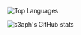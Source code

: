 ![Top Languages](https://github-readme-stats.vercel.app/api/top-langs/?username=s3raph-x00&theme=dark&layout=compact)

![s3aph's GitHub stats](https://github-readme-stats.vercel.app/api?username=s3raph-x00&theme=dark&rank_icon=percentile)

<!--
**s3raph-x00/s3raph-x00** is a ✨ _special_ ✨ repository because its `README.md` (this file) appears on your GitHub profile.

Here are some ideas to get you started:

- 🔭 I’m currently working on ...
- 🌱 I’m currently learning ...
- 👯 I’m looking to collaborate on ...
- 🤔 I’m looking for help with ...
- 💬 Ask me about ...
- 📫 How to reach me: ...
- 😄 Pronouns: ...
- ⚡ Fun fact: ...
-->
